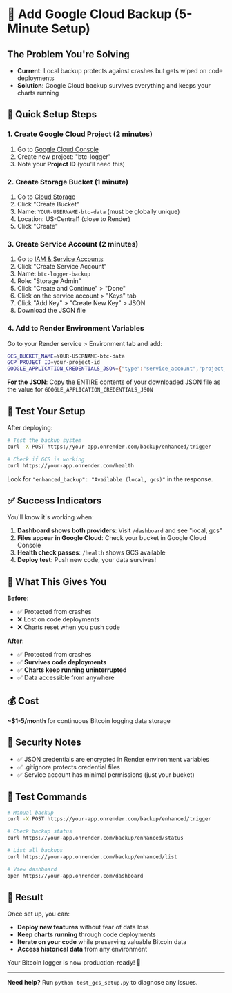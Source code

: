 # 🚀 Add Google Cloud Backup (5-Minute Setup)

## The Problem You're Solving
- **Current**: Local backup protects against crashes but gets wiped on code deployments
- **Solution**: Google Cloud backup survives everything and keeps your charts running

## 🎯 Quick Setup Steps

### 1. Create Google Cloud Project (2 minutes)
1. Go to [Google Cloud Console](https://console.cloud.google.com/)
2. Create new project: "btc-logger" 
3. Note your **Project ID** (you'll need this)

### 2. Create Storage Bucket (1 minute)  
1. Go to [Cloud Storage](https://console.cloud.google.com/storage)
2. Click "Create Bucket"
3. Name: `YOUR-USERNAME-btc-data` (must be globally unique)
4. Location: US-Central1 (close to Render)
5. Click "Create"

### 3. Create Service Account (2 minutes)
1. Go to [IAM & Service Accounts](https://console.cloud.google.com/iam-admin/serviceaccounts)
2. Click "Create Service Account"
3. Name: `btc-logger-backup`
4. Role: "Storage Admin" 
5. Click "Create and Continue" > "Done"
6. Click on the service account > "Keys" tab
7. Click "Add Key" > "Create New Key" > JSON
8. Download the JSON file

### 4. Add to Render Environment Variables
Go to your Render service > Environment tab and add:

```bash
GCS_BUCKET_NAME=YOUR-USERNAME-btc-data
GCP_PROJECT_ID=your-project-id
GOOGLE_APPLICATION_CREDENTIALS_JSON={"type":"service_account","project_id":"your-project-id"...}
```

**For the JSON**: Copy the ENTIRE contents of your downloaded JSON file as the value for `GOOGLE_APPLICATION_CREDENTIALS_JSON`

## 🧪 Test Your Setup

After deploying:

```bash
# Test the backup system
curl -X POST https://your-app.onrender.com/backup/enhanced/trigger

# Check if GCS is working
curl https://your-app.onrender.com/health
```

Look for `"enhanced_backup": "Available (local, gcs)"` in the response.

## ✅ Success Indicators

You'll know it's working when:
1. **Dashboard shows both providers**: Visit `/dashboard` and see "local, gcs" 
2. **Files appear in Google Cloud**: Check your bucket in Google Cloud Console
3. **Health check passes**: `/health` shows GCS available
4. **Deploy test**: Push new code, your data survives!

## 🎯 What This Gives You

**Before**: 
- ✅ Protected from crashes
- ❌ Lost on code deployments  
- ❌ Charts reset when you push code

**After**:
- ✅ Protected from crashes
- ✅ **Survives code deployments**
- ✅ **Charts keep running uninterrupted**
- ✅ Data accessible from anywhere

## 💰 Cost
**~$1-5/month** for continuous Bitcoin logging data storage

## 🚨 Security Notes
- ✅ JSON credentials are encrypted in Render environment variables
- ✅ .gitignore protects credential files  
- ✅ Service account has minimal permissions (just your bucket)

## 🔧 Test Commands

```bash
# Manual backup
curl -X POST https://your-app.onrender.com/backup/enhanced/trigger

# Check backup status  
curl https://your-app.onrender.com/backup/enhanced/status

# List all backups
curl https://your-app.onrender.com/backup/enhanced/list

# View dashboard
open https://your-app.onrender.com/dashboard
```

## 🎉 Result

Once set up, you can:
- **Deploy new features** without fear of data loss
- **Keep charts running** through code deployments  
- **Iterate on your code** while preserving valuable Bitcoin data
- **Access historical data** from any environment

Your Bitcoin logger is now production-ready! 🚀

---

**Need help?** Run `python test_gcs_setup.py` to diagnose any issues.